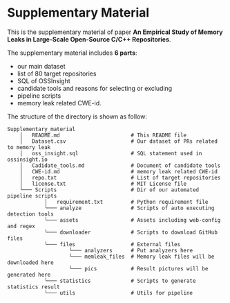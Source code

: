 # Supplementary Material

This is the supplementary material of paper **An Empirical Study of Memory Leaks in Large-Scale Open-Source C/C++ Repositories**.

The supplementary material includes **6 parts**: 

- our main dataset
- list of 80 target repositories
- SQL of OSSInsight
- candidate tools and reasons for selecting or excluding
- pipeline scripts
- memory leak related CWE-id. 

The structure of the directory is shown as follow:

````
Supplementary_material
    │   README.md						# This README file
    │   Dataset.csv    					# Our dataset of PRs related to memory leak
    │   oss_insight.sql    				# SQL statement used in ossinsight.io
    │   Cadidate_tools.md    			# Document of candidate tools 
    │   CWE-id.md    					# memory leak related CWE-id 
    │   repo.txt    					# List of target repositories
    │   license.txt    					# MIT License file
    └─── Scripts						# Dir of our automated pipeline scripts
        	│   requirement.txt			# Python requirement file
            └─── analyze				# Scripts of auto executing detection tools
            └─── assets					# Assets including web-config and regex
            └─── downloader				# Scripts to download GitHub files
            └─── files					# External files
            		└─── analyzers		# Put analyzers here
            		└─── memleak_files	# Memory leak files will be downloaded here
            		└─── pics			# Result pictures will be generated here
            └─── statistics				# Scripts to generate statistics result
            └─── utils					# Utils for pipeline
````

